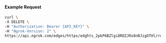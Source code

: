 <!-- Code generated for API Clients. DO NOT EDIT. -->

#### Example Request

```bash
curl \
-X DELETE \
-H "Authorization: Bearer {API_KEY}" \
-H "Ngrok-Version: 2" \
https://api.ngrok.com/edges/https/edghts_2pkP6BZlgi8RDZJRx8nBJigOTHl/routes/edghtsrt_2pkP6BislJJXA7zam7NIKoNsfKV/webhook_verification
```

